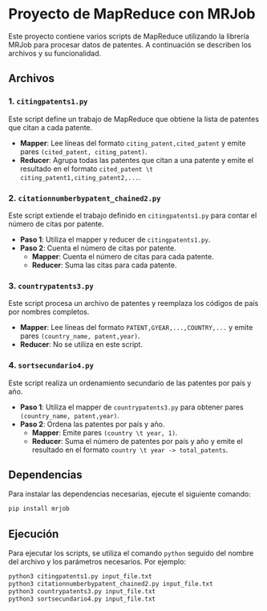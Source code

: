 # Proyecto de MapReduce con MRJob

Este proyecto contiene varios scripts de MapReduce utilizando la librería MRJob para procesar datos de patentes. A continuación se describen los archivos y su funcionalidad.

## Archivos

### 1. `citingpatents1.py`

Este script define un trabajo de MapReduce que obtiene la lista de patentes que citan a cada patente.

- **Mapper**: Lee líneas del formato `citing_patent,cited_patent` y emite pares `(cited_patent, citing_patent)`.
- **Reducer**: Agrupa todas las patentes que citan a una patente y emite el resultado en el formato `cited_patent \t citing_patent1,citing_patent2,...`.

### 2. `citationnumberbypatent_chained2.py`

Este script extiende el trabajo definido en `citingpatents1.py` para contar el número de citas por patente.

- **Paso 1**: Utiliza el mapper y reducer de `citingpatents1.py`.
- **Paso 2**: Cuenta el número de citas por patente.
  - **Mapper**: Cuenta el número de citas para cada patente.
  - **Reducer**: Suma las citas para cada patente.

### 3. `countrypatents3.py`

Este script procesa un archivo de patentes y reemplaza los códigos de país por nombres completos.

- **Mapper**: Lee líneas del formato `PATENT,GYEAR,...,COUNTRY,...` y emite pares `(country_name, patent,year)`.
- **Reducer**: No se utiliza en este script.

### 4. `sortsecundario4.py`

Este script realiza un ordenamiento secundario de las patentes por país y año.

- **Paso 1**: Utiliza el mapper de `countrypatents3.py` para obtener pares `(country_name, patent,year)`.
- **Paso 2**: Ordena las patentes por país y año.
  - **Mapper**: Emite pares `(country \t year, 1)`.
  - **Reducer**: Suma el número de patentes por país y año y emite el resultado en el formato `country \t year -> total_patents`.

## Dependencias

Para instalar las dependencias necesarias, ejecute el siguiente comando:

```bash
pip install mrjob
```

## Ejecución

Para ejecutar los scripts, se utiliza el comando `python` seguido del nombre del archivo y los parámetros necesarios. Por ejemplo:

```bash
python3 citingpatents1.py input_file.txt
python3 citationnumberbypatent_chained2.py input_file.txt
python3 countrypatents3.py input_file.txt
python3 sortsecundario4.py input_file.txt
```